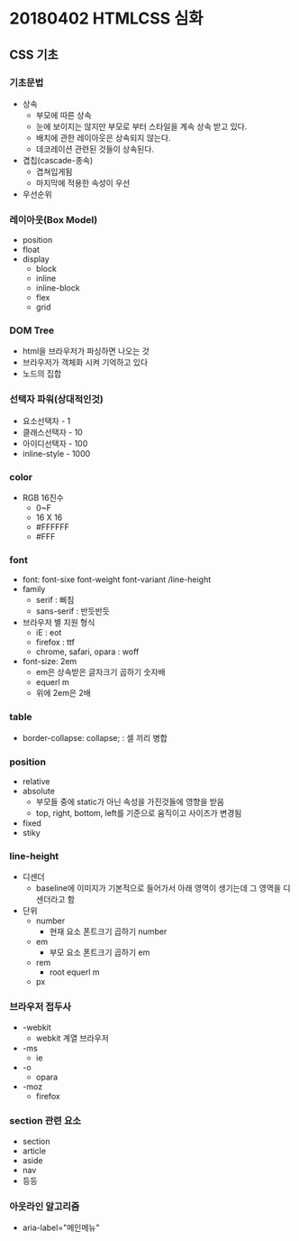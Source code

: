 # 20180402 HTMLCSS 심화

## CSS 기초

### 기초문법

* 상속
  * 부모에 따른 상속
  * 눈에 보이지는 않지만 부모로 부터 스타일을 계속 상속 받고 있다.
  * 배치에 관한 레이아웃은 상속되지 않는다.
  * 데코레이션 관련된 것들이 상속된다.
* 겹칩(cascade-종속)
  * 겹쳐입게됨
  * 마지막에 적용한 속성이 우선
* 우선순위

### 레이아웃(Box Model)

- position
- float
- display
  - block
  - inline
  - inline-block
  - flex
  - grid

### DOM Tree

* html을 브라우저가 파싱하면 나오는 것
* 브라우저가 객체화 시켜 기억하고 있다
* 노드의 집합

### 선택자 파워(상대적인것)

* 요소선택자 - 1
* 클래스선택자 - 10
* 아이디선택자 - 100
* inline-style - 1000

### color

* RGB 16진수
  * 0~F
  * 16 X 16
  * #FFFFFF
  * #FFF

### font

* font: font-sixe font-weight font-variant /line-height
* family
  * serif : 삐침
  * sans-serif : 반듯반듯
* 브라우저 별 지원 형식
  * iE : eot
  * firefox : ttf
  * chrome, safari, opara : woff
* font-size: 2em
  * em은 상속받은 글자크기 곱하기 숫자배
  * equerl m
  * 위에 2em은 2배

### table

* border-collapse: collapse; : 셀 끼리 병합

### position

* relative
* absolute
  * 부모들 중에 static가 아닌 속성을 가진것들에 영향을 받음 
  * top, right, bottom, left를 기준으로 움직이고 사이즈가 변경됨
* fixed
* stiky

### line-height

* 디센더
  * baseline에 이미지가 기본적으로 들어가서 아래 영역이 생기는데 그 영역을 디센더라고 함
* 단위
  * number
    * 현재 요소 폰트크기 곱하기 number
  * em
    * 부모 요소 폰트크기 곱하기 em
  * rem
    * root equerl m
  * px

### 브라우저 접두사

* -webkit
  * webkit 계열 브라우저
* -ms
  * ie
* -o
  * opara
* -moz
  * firefox

### section 관련 요소

* section
* article
* aside
* nav
* 등등

### 아웃라인 알고리즘

* aria-label="메인메뉴"